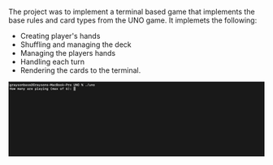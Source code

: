 The project was to implement a terminal based game that implements the base rules and card types from the UNO game. 
It implemets the following:
  - Creating player's hands 
  - Shuffling and managing the deck
  - Managing the players hands
  - Handling each turn
  - Rendering the cards to the terminal.

![](UNO.gif)
  
